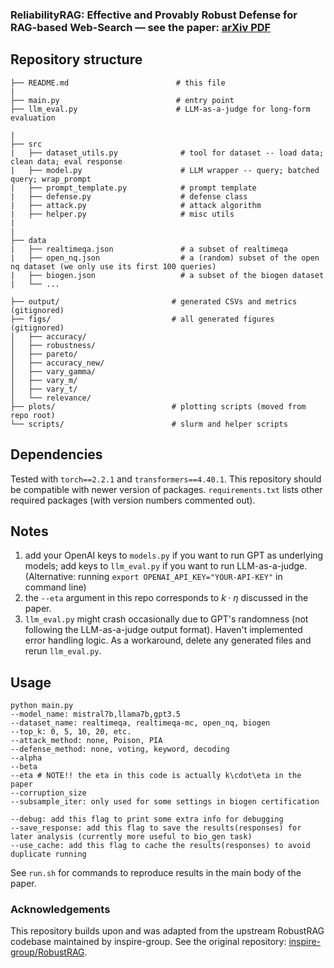 ### ReliabilityRAG: Effective and Provably Robust Defense for RAG-based Web-Search — see the paper: [arXiv PDF](https://www.arxiv.org/pdf/2509.23519)

## Repository structure

```shell
├── README.md                        # this file 
| 
├── main.py                          # entry point  
├── llm_eval.py                      # LLM-as-a-judge for long-form evaluation

| 
├── src
|   ├── dataset_utils.py              # tool for dataset -- load data; clean data; eval response
|   ├── model.py                      # LLM wrapper -- query; batched query; wrap_prompt 
|   ├── prompt_template.py            # prompt template
|   ├── defense.py                    # defense class
|   ├── attack.py                     # attack algorithm 
|   ├── helper.py                     # misc utils 
|
| 
├── data   
|   ├── realtimeqa.json               # a subset of realtimeqa
|   ├── open_nq.json                  # a (random) subset of the open nq dataset (we only use its first 100 queries)
|   ├── biogen.json                   # a subset of the biogen dataset
|   └── ...                 

├── output/                         # generated CSVs and metrics (gitignored)
├── figs/                           # all generated figures (gitignored)
│   ├── accuracy/
│   ├── robustness/
│   ├── pareto/
│   ├── accuracy_new/
│   ├── vary_gamma/
│   ├── vary_m/
│   ├── vary_t/
│   └── relevance/
├── plots/                          # plotting scripts (moved from repo root)
└── scripts/                        # slurm and helper scripts

```
## Dependencies

Tested with `torch==2.2.1` and `transformers==4.40.1`. This repository should be compatible with newer version of packages. `requirements.txt` lists other required packages (with version numbers commented out).


## Notes
1. add your OpenAI keys to `models.py` if you want to run GPT as underlying models; add keys to `llm_eval.py` if you want to run LLM-as-a-judge. 
(Alternative: running `export OPENAI_API_KEY="YOUR-API-KEY"` in command line)
2. the `--eta` argument in this repo corresponds to $k\cdot\eta$ discussed in the paper.
3. `llm_eval.py` might crash occasionally due to GPT's randomness (not following the LLM-as-a-judge output format). Haven't implemented error handling logic. As a workaround, delete any generated files and rerun `llm_eval.py`.

## Usage
```
python main.py 
--model_name: mistral7b,llama7b,gpt3.5
--dataset_name: realtimeqa, realtimeqa-mc, open_nq, biogen
--top_k: 0, 5, 10, 20, etc.
--attack_method: none, Poison, PIA
--defense_method: none, voting, keyword, decoding
--alpha
--beta
--eta # NOTE!! the eta in this code is actually k\cdot\eta in the paper
--corruption_size
--subsample_iter: only used for some settings in biogen certification

--debug: add this flag to print some extra info for debugging
--save_response: add this flag to save the results(responses) for later analysis (currently more useful to bio_gen task)
--use_cache: add this flag to cache the results(responses) to avoid duplicate running 
```
See `run.sh` for commands to reproduce results in the main body of the paper.

### Acknowledgements
This repository builds upon and was adapted from the upstream RobustRAG codebase maintained by inspire-group. See the original repository: [inspire-group/RobustRAG](https://github.com/inspire-group/RobustRAG).